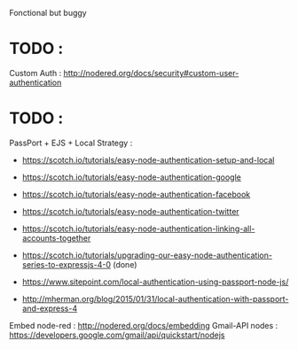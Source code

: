 Fonctional but buggy

# TODO :
Custom Auth : http://nodered.org/docs/security#custom-user-authentication

# TODO :
PassPort + EJS + Local Strategy : 
* https://scotch.io/tutorials/easy-node-authentication-setup-and-local
* https://scotch.io/tutorials/easy-node-authentication-google
* https://scotch.io/tutorials/easy-node-authentication-facebook
* https://scotch.io/tutorials/easy-node-authentication-twitter
* https://scotch.io/tutorials/easy-node-authentication-linking-all-accounts-together
* https://scotch.io/tutorials/upgrading-our-easy-node-authentication-series-to-expressjs-4-0 (done)

* https://www.sitepoint.com/local-authentication-using-passport-node-js/
* http://mherman.org/blog/2015/01/31/local-authentication-with-passport-and-express-4

Embed node-red : http://nodered.org/docs/embedding
Gmail-API nodes : https://developers.google.com/gmail/api/quickstart/nodejs